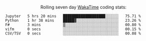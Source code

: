 <!--<p align="center">
  <img width="auto" src ="https://github-readme-stats.vercel.app/api/top-langs/?username=syrkis&layout=compact&hide_border=true&theme=darcula&bg_color=00000000&langs_count=6&hide=jupyter%20notebook,JavaScript,HTML" width = 400>
      <img src ="https://github-readme-streak-stats.herokuapp.com?user=syrkis&theme=darcula&hide_border=true&background=FFFFFF00" width = 400>

</p>-->
<p align="center">Rolling seven day <a href='https://wakatime.com/'> WakaTime</a> coding stats:</p>
<!--START_SECTION:waka-->

```text
Jupyter   5 hrs 20 mins   ███████████████████░░░░░░   75.71 %
Python    1 hr 38 mins    █████▓░░░░░░░░░░░░░░░░░░░   23.26 %
F#        3 mins          ▒░░░░░░░░░░░░░░░░░░░░░░░░   00.80 %
vifm      0 secs          ░░░░░░░░░░░░░░░░░░░░░░░░░   00.15 %
CSV/TSV   0 secs          ░░░░░░░░░░░░░░░░░░░░░░░░░   00.08 %
```

<!--END_SECTION:waka-->
